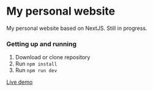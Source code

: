 # My personal website

My personal website based on NextJS. Still in progress.

### Getting up and running

1. Download or clone repository
2. Run `npm install`
3. Run `npm run dev`

[Live demo](http://kkolacz.netlify.app/)

